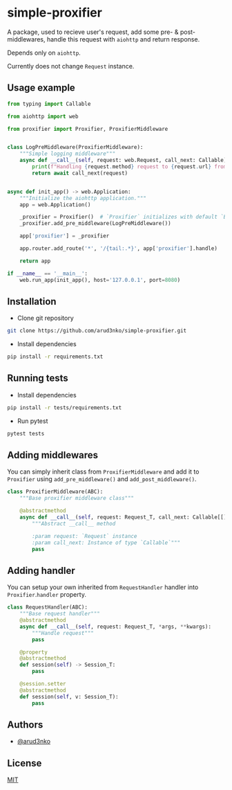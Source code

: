 # simple-proxifier

A package, used to recieve user's request, add some pre- & post-middlewares, handle this request with `aiohttp` and return response.

Depends only on `aiohttp`.

Currently does not change `Request` instance.


## Usage example

```python
from typing import Callable

from aiohttp import web

from proxifier import Proxifier, ProxifierMiddleware


class LogPreMiddleware(ProxifierMiddleware):
    """Simple logging middleware"""
    async def __call__(self, request: web.Request, call_next: Callable):
        print(f"Handling {request.method} request to {request.url} from {request.remote}")
        return await call_next(request)


async def init_app() -> web.Application:
    """Initialize the aiohttp application."""
    app = web.Application()

    _proxifier = Proxifier()  # `Proxifier` initializes with default `BasicAsyncHandler` handler
    _proxifier.add_pre_middleware(LogPreMiddleware())

    app['proxifier'] = _proxifier

    app.router.add_route('*', '/{tail:.*}', app['proxifier'].handle)

    return app

if __name__ == '__main__':
    web.run_app(init_app(), host='127.0.0.1', port=8080)
```

## Installation

- Clone git repository
```bash
git clone https://github.com/arud3nko/simple-proxifier.git
```
- Install dependencies
```bash
pip install -r requirements.txt
```

## Running tests
- Install dependencies
```bash
pip install -r tests/requirements.txt
```
- Run pytest
```bash
pytest tests
```

## Adding middlewares

You can simply inherit class from `ProxifierMiddleware` and add it to `Proxifier` using `add_pre_middleware()` and `add_post_middleware()`.

```python
class ProxifierMiddleware(ABC):
    """Base proxifier middleware class"""

    @abstractmethod
    async def __call__(self, request: Request_T, call_next: Callable[[], Coroutine[..., Request_T, ...]]):
        """Abstract __call__ method

        :param request: `Request` instance
        :param call_next: Instance of type `Callable`"""
        pass
```

## Adding handler

You can setup your own inherited from `RequestHandler` handler into `Proxifier`.`handler` property.

```python
class RequestHandler(ABC):
    """Base request handler"""
    @abstractmethod
    async def __call__(self, request: Request_T, *args, **kwargs):
        """Handle request"""
        pass

    @property
    @abstractmethod
    def session(self) -> Session_T:
        pass

    @session.setter
    @abstractmethod
    def session(self, v: Session_T):
        pass

```

## Authors

- [@arud3nko](https://www.github.com/arud3nko)


## License

[MIT](https://opensource.org/license/mit/)
